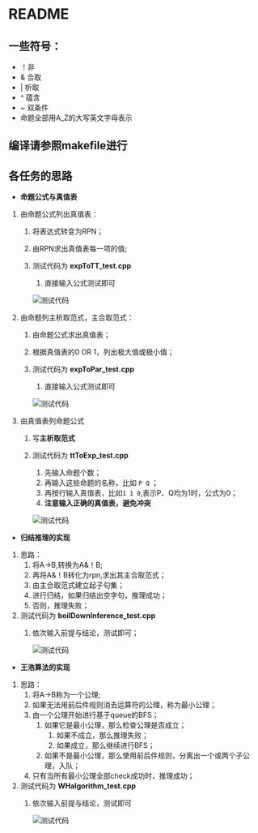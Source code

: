 # README

## 一些符号：
- ！非
- & 合取
- | 析取
- ^ 蕴含
- ~ 双条件
- 命题全部用A_Z的大写英文字母表示
  
## 编译请参照makefile进行

## 各任务的思路
- **命题公式与真值表**
1. 由命题公式列出真值表：
     1. 将表达式转变为RPN；
     2. 由RPN求出真值表每一项的值;
     3. 测试代码为 **expToTT_test.cpp**
        1. 直接输入公式测试即可
   
        ![测试代码](../code/images/expToTT_test.png)
   
2. 由命题列主析取范式，主合取范式： 
     1. 由命题公式求出真值表；
     2. 根据真值表的0 OR 1，列出极大值或极小值；
     3. 测试代码为 **expToPar_test.cpp**
        1. 直接输入公式测试即可
   
        ![测试代码](../code/images/expToPar_test.png)

3. 由真值表列命题公式 
     1. 写**主析取范式**
     2. 测试代码为 **ttToExp_test.cpp**
        1. 先输入命题个数；
        2. 再输入这些命题的名称，比如 ```P Q``` ；
        3. 再按行输入真值表，比如```1 1 0```,表示P、Q均为1时，公式为0；
        4. **注意输入正确的真值表，避免冲突**
   
        ![测试代码](../code/images/ttToExp_test.png)
 
- **归结推理的实现**
1. 思路：
   1. 将A->B,转换为A&！B;
   2. 再将A&！B转化为rpn,求出其主合取范式；
   3. 由主合取范式建立起子句集；
   4. 进行归结，如果归结出空字句，推理成功；
   5. 否则，推理失败；
2. 测试代码为 **boilDownInference_test.cpp**
   1. 依次输入前提与结论，测试即可；
   
        ![测试代码](../code/images/boilDowninference_test.png)

- **王浩算法的实现**
1. 思路：
   1. 将A->B称为一个公理;
   2. 如果无法用前后件规则消去运算符的公理，称为最小公理；
   3. 由一个公理开始进行基于queue的BFS；
      1. 如果它是最小公理，那么检查公理是否成立；
         1. 如果不成立，那么推理失败；
         2. 如果成立，那么继续进行BFS；
      2. 如果不是最小公理，那么使用前后件规则，分离出一个或两个子公理，入队；
   4. 只有当所有最小公理全部check成功时，推理成功；
2. 测试代码为 **WHalgorithm_test.cpp**
   1. 依次输入前提与结论，测试即可

        ![测试代码](../code/images/WHalgorithm_test.png)
